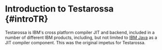 Introduction to Testarossa {#introTR}
==========================

Testarossa is IBM's cross platform compiler JIT and backend, included in a
number of different IBM products, including, but not limited to [IBM Java][jit]
as a JIT compiler component. This was the original impetus for Testarossa. 


[jit]:   http://www.ibm.com/developerworks/java/jdk/


